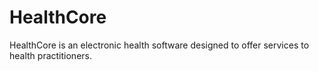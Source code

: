# HealthCore
HealthCore is an electronic health software designed to offer services to health practitioners.
